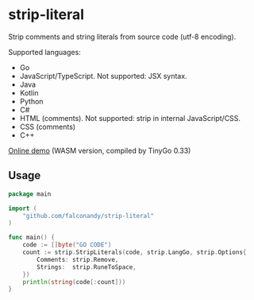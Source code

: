 # strip-literal

Strip comments and string literals from source code (utf-8 encoding).

Supported languages:
* Go
* JavaScript/TypeScript. Not supported: JSX syntax.
* Java
* Kotlin
* Python
* C#
* HTML (comments). Not supported: strip in internal JavaScript/CSS.
* CSS (comments)
* C++

[Online demo](https://falconandy.github.io/strip-literal/) (WASM version, compiled by TinyGo 0.33)

## Usage

```go
package main

import (
	"github.com/falconandy/strip-literal"
)

func main() {
	code := []byte("GO CODE")
	count := strip.StripLiterals(code, strip.LangGo, strip.Options{
		Comments: strip.Remove,
		Strings:  strip.RuneToSpace,
	})
	println(string(code[:count]))
}
```